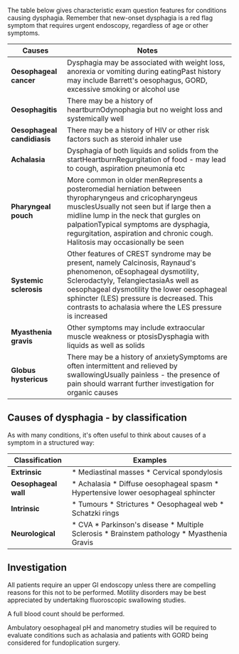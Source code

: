 The table below gives characteristic exam question features for conditions causing dysphagia. Remember that new\-onset dysphagia is a red flag symptom that requires urgent endoscopy, regardless of age or other symptoms.  
  


| Causes | Notes |
| --- | --- |
| **Oesophageal cancer** | Dysphagia may be associated with weight loss, anorexia or vomiting during eatingPast history may include Barrett's oesophagus, GORD, excessive smoking or alcohol use |
| **Oesophagitis** | There may be a history of heartburnOdynophagia but no weight loss and systemically well |
| **Oesophageal candidiasis** | There may be a history of HIV or other risk factors such as steroid inhaler use |
| **Achalasia** | Dysphagia of both liquids and solids from the startHeartburnRegurgitation of food \- may lead to cough, aspiration pneumonia etc |
| **Pharyngeal pouch** | More common in older menRepresents a posteromedial herniation between thyropharyngeus and cricopharyngeus musclesUsually not seen but if large then a midline lump in the neck that gurgles on palpationTypical symptoms are dysphagia, regurgitation, aspiration and chronic cough. Halitosis may occasionally be seen |
| **Systemic sclerosis** | Other features of CREST syndrome may be present, namely Calcinosis, Raynaud's phenomenon, oEsophageal dysmotility, Sclerodactyly, TelangiectasiaAs well as oesophageal dysmotility the lower oesophageal sphincter (LES) pressure is decreased. This contrasts to achalasia where the LES pressure is increased |
| **Myasthenia gravis** | Other symptoms may include extraocular muscle weakness or ptosisDysphagia with liquids as well as solids |
| **Globus hystericus** | There may be a history of anxietySymptoms are often intermittent and relieved by swallowingUsually painless \- the presence of pain should warrant further investigation for organic causes |

  
  
Causes of dysphagia \- by classification
----------------------------------------

  
As with many conditions, it's often useful to think about causes of a symptom in a structured way:  
  


| Classification | Examples |
| --- | --- |
| **Extrinsic** | * Mediastinal masses * Cervical spondylosis |
| **Oesophageal wall** | * Achalasia * Diffuse oesophageal spasm * Hypertensive lower oesophageal sphincter |
| **Intrinsic** | * Tumours * Strictures * Oesophageal web * Schatzki rings |
| **Neurological** | * CVA * Parkinson's disease * Multiple Sclerosis * Brainstem pathology * Myasthenia Gravis |

  
Investigation
-------------

  
All patients require an upper GI endoscopy unless there are compelling reasons for this not to be performed. Motility disorders may be best appreciated by undertaking fluoroscopic swallowing studies.   
  
A full blood count should be performed.  
  
Ambulatory oesophageal pH and manometry studies will be required to evaluate conditions such as achalasia and patients with GORD being considered for fundoplication surgery.